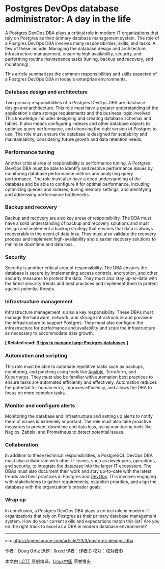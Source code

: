 [#]: subject: "Postgres DevOps database administrator: A day in the life"
[#]: via: "https://opensource.com/article/23/3/postgres-devops-dba"
[#]: author: "Doug Ortiz https://opensource.com/users/dougortiz"
[#]: collector: "lkxed"
[#]: translator: "geekpi"
[#]: reviewer: " "
[#]: publisher: " "
[#]: url: " "

Postgres DevOps database administrator: A day in the life
======

A Postgres DevOps DBA plays a critical role in modern IT organizations that rely on Postgres as their primary database management system. The role of a Postgres DevOps DBA involves many responsibilities, skills, and tasks. A few of these include: Managing the database design and architecture, infrastructure management, ensuring high availability, security, and performing routine maintenance tasks (tuning, backup and recovery, and monitoring).

This article summarizes the common responsibilities and skills expected of a Postgres DevOps DBA in today's enterprise environments.

### Database design and architecture

Two primary responsibilities of a Postgres DevOps DBA are database design and architecture. This role must have a greater understanding of the application's data storage requirements and the business logic involved. This knowledge includes designing and creating database schemas and tables. It also means configuring indexes and other database objects to optimize query performance, and choosing the right version of Postgres to use. The role must ensure the database is designed for scalability and maintainability, considering future growth and data retention needs.

### Performance tuning

Another critical area of responsibility is performance tuning. A Postgres DevOps DBA must be able to identify and resolve performance issues by monitoring database performance metrics and analyzing query performance. The role must also have a deep understanding of the database and be able to configure it for optimal performance, including optimizing queries and indexes, tuning memory settings, and identifying and addressing performance bottlenecks.

### Backup and recovery

Backup and recovery are also key areas of responsibility. The DBA must have a solid understanding of backup and recovery solutions and must design and implement a backup strategy that ensures that data is always recoverable in the event of data loss. They must also validate the recovery process and implement high-availability and disaster recovery solutions to minimize downtime and data loss.

### Security

Security is another critical area of responsibility. The DBA ensures the database is secure by implementing access controls, encryption, and other security measures to protect the data. They must also stay up-to-date with the latest security trends and best practices and implement them to protect against potential threats.

### Infrastructure management

Infrastructure management is also a key responsibility. These DBAs must manage the hardware, network, and storage infrastructure and provision the infrastructure to support Postgres. They must also configure the infrastructure for performance and availability and scale the infrastructure as necessary to accommodate data growth.

**[ Related read: [3 tips to manage large Postgres databases][1] ]**

### Automation and scripting

This role must be able to automate repetitive tasks such as backups, monitoring, and patching using tools like [Ansible][2], Terraform, and [Kubernetes][3]. They must also be familiar with automation best practices to ensure tasks are automated efficiently and effectively. Automation reduces the potential for human error, improves efficiency, and allows the DBA to focus on more complex tasks.

### Monitor and configure alerts

Monitoring the database and infrastructure and setting up alerts to notify them of issues is extremely important. The role must also take proactive measures to prevent downtime and data loss, using monitoring tools like Nagios, Zabbix, and Prometheus to detect potential issues.

### Collaboration

In addition to these technical responsibilities, a PostgreSQL DevOps DBA must also collaborate with other IT teams, such as developers, operations, and security, to integrate the database into the larger IT ecosystem. The DBAs must also document their work and stay up-to-date with the latest trends and best practices in Postgres and [DevOps][4]. This involves engaging with stakeholders to gather requirements, establish priorities, and align the database with the organization's broader goals.

### Wrap up

In conclusion, a Postgres DevOps DBA plays a critical role in modern IT organizations that rely on Postgres as their primary database management system. How do your current skills and expectations match this list? Are you on the right track to excel as a DBA in modern database environment?

--------------------------------------------------------------------------------

via: https://opensource.com/article/23/3/postgres-devops-dba

作者：[Doug Ortiz][a]
选题：[lkxed][b]
译者：[译者ID](https://github.com/译者ID)
校对：[校对者ID](https://github.com/校对者ID)

本文由 [LCTT](https://github.com/LCTT/TranslateProject) 原创编译，[Linux中国](https://linux.cn/) 荣誉推出

[a]: https://opensource.com/users/dougortiz
[b]: https://github.com/lkxed/
[1]: https://opensource.com/article/23/2/manage-large-postgres-databases
[2]: https://opensource.com/article/19/2/quickstart-guide-ansible
[3]: https://www.redhat.com/en/topics/containers/what-is-kubernetes?intcmp=7013a000002qLH8AAM
[4]: https://opensource.com/article/20/12/remote-devops